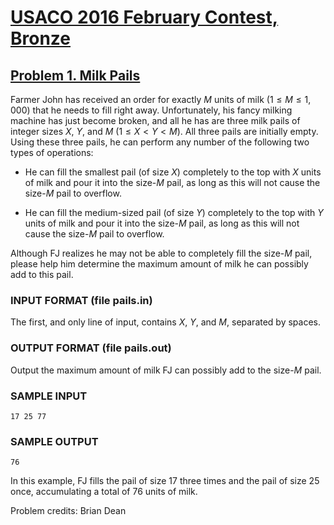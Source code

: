 # [USACO 2016 February Contest, Bronze](https://usaco.org/index.php?page=feb16results)

## [Problem 1. Milk Pails](https://usaco.org/index.php?page=viewproblem2&cpid=615)

Farmer John has received an order for exactly $M$ units of milk
($1 \leq M \leq 1,000$) that he needs to fill right away.  Unfortunately, his
fancy milking machine has just become broken, and all he has are three milk
pails of integer sizes $X$, $Y$, and $M$ ($1 \leq X < Y < M$). All three pails
are initially empty.  Using these three pails, he can perform any number of the
following two types of operations:

- He can fill the smallest pail (of size $X$) completely to the top with $X$
units of milk and pour it into the size-$M$ pail, as long as this will not cause
the size-$M$ pail to overflow.

- He can fill the medium-sized pail (of size $Y$) completely to the top with $Y$
units of milk and pour it into the size-$M$ pail, as long as this will not cause
the size-$M$ pail to overflow.

Although FJ realizes he may not be able to completely fill the size-$M$ pail,
please help him determine the maximum amount of milk he can possibly add to this
pail.

### INPUT FORMAT (file pails.in)

The first, and only line of input, contains $X$, $Y$, and $M$, separated by spaces.

### OUTPUT FORMAT (file pails.out)

Output the maximum amount of milk FJ can possibly add to the size-$M$ pail.

### SAMPLE INPUT

```plaintext
17 25 77
```

### SAMPLE OUTPUT

```plaintext
76
```

In this example, FJ fills the pail of size 17 three times and the pail of size
25 once, accumulating a total of 76 units of milk.

Problem credits: Brian Dean

